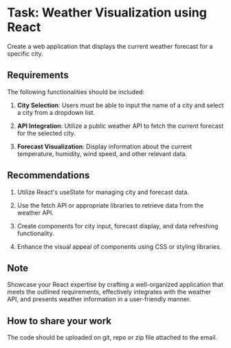 # Task: Weather Visualization using React

Create a web application that displays the current weather forecast for a specific city.

## Requirements

The following functionalities should be included:

1. **City Selection**: Users must be able to input the name of a city and select a city from a dropdown list.

2. **API Integration**: Utilize a public weather API to fetch the current forecast for the selected city.

3. **Forecast Visualization**: Display information about the current temperature, humidity, wind speed, and other relevant data.

## Recommendations

1. Utilize React's useState for managing city and forecast data.

2. Use the fetch API or appropriate libraries to retrieve data from the weather API.

3. Create components for city input, forecast display, and data refreshing functionality.

4. Enhance the visual appeal of components using CSS or styling libraries.

## Note

Showcase your React expertise by crafting a well-organized application that meets the outlined requirements, effectively integrates with the weather API, and presents weather information in a user-friendly manner.

## How to share your work

The code should be uploaded on git, repo or zip file attached to the email.
